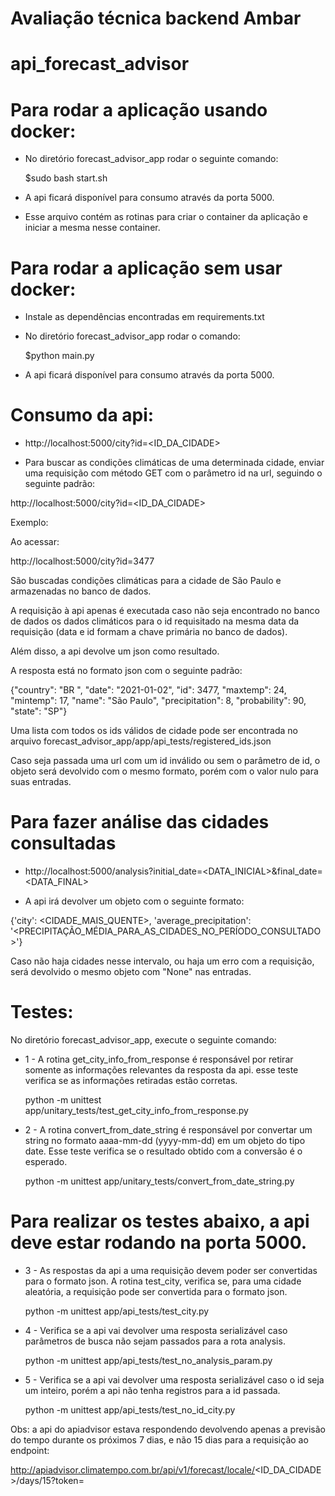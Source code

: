 # Avaliação técnica backend Ambar

# api_forecast_advisor

# Para rodar a aplicação usando docker:

- No diretório forecast_advisor_app rodar o seguinte comando:

   $sudo bash start.sh

- A api ficará disponível para consumo através da porta 5000.

- Esse arquivo contém as rotinas para criar o container da aplicação e iniciar a mesma nesse container.

# Para rodar a aplicação sem usar docker:

- Instale as dependências encontradas em requirements.txt

- No diretório forecast_advisor_app rodar o comando:

   $python main.py
   
- A api ficará disponível para consumo através da porta 5000.

# Consumo da api:

- http://localhost:5000/city?id=<ID_DA_CIDADE>

- Para buscar as condições climáticas de uma determinada cidade, enviar uma requisição com método GET
com o parâmetro id na url, seguindo o seguinte padrão:

http://localhost:5000/city?id=<ID_DA_CIDADE>

Exemplo:

Ao acessar:

http://localhost:5000/city?id=3477

São buscadas condições climáticas para a cidade de São Paulo e armazenadas no banco de dados.

A requisição à api apenas é executada caso não seja encontrado no banco de dados os dados climáticos
para o id requisitado na mesma data da requisição (data e id formam a chave primária no banco de dados).

Além disso, a api devolve um json como resultado.

A resposta está no formato json com o seguinte padrão:

{"country":	"BR  ",
"date":	"2021-01-02",
"id":	3477,
"maxtemp":	24,
"mintemp":	17,
"name":	"São Paulo",
"precipitation": 8,
"probability": 90,
"state": "SP"}

Uma lista com todos os ids válidos de cidade pode ser encontrada no arquivo forecast_advisor_app/app/api_tests/registered_ids.json

Caso seja passada uma url com um id inválido ou sem o parâmetro de id, o objeto será devolvido com o mesmo formato, porém com
o valor nulo para suas entradas.

# Para fazer análise das cidades consultadas

- http://localhost:5000/analysis?initial_date=<DATA_INICIAL>&final_date=<DATA_FINAL>

- A api irá devolver um objeto com o seguinte formato:

{'city': <CIDADE_MAIS_QUENTE>, 'average_precipitation': '<PRECIPITAÇÃO_MÉDIA_PARA_AS_CIDADES_NO_PERÍODO_CONSULTADO>'}

Caso não haja cidades nesse intervalo, ou haja um erro com a requisição, será devolvido o mesmo objeto com "None" nas entradas.

# Testes:

No diretório forecast_advisor_app, execute o seguinte comando:

- 1 - A rotina get_city_info_from_response é responsável por retirar somente as informações relevantes da resposta da api.
 esse teste verifica se as informações retiradas estão corretas.

   python -m unittest app/unitary_tests/test_get_city_info_from_response.py

- 2 - A rotina convert_from_date_string é responsável por convertar um string no formato aaaa-mm-dd (yyyy-mm-dd) em um
objeto do tipo date. Esse teste verifica se o resultado obtido com a conversão é o esperado.

   python -m unittest app/unitary_tests/convert_from_date_string.py

# Para realizar os testes abaixo, a api deve estar rodando na porta 5000.

- 3 - As respostas da api a uma requisição devem poder ser convertidas para o formato json. A rotina test_city,
verifica se, para uma cidade aleatória, a requisição pode ser convertida para o formato json.

   python -m unittest app/api_tests/test_city.py

- 4 - Verifica se a api vai devolver uma resposta serializável caso parâmetros de busca não sejam passados
para a rota analysis.

   python -m unittest app/api_tests/test_no_analysis_param.py

- 5 - Verifica se a api vai devolver uma resposta serializável caso o id seja um inteiro, porém a api não
tenha registros para a id passada.

   python -m unittest app/api_tests/test_no_id_city.py


Obs: a api do apiadvisor estava respondendo devolvendo apenas a previsão do tempo durante os próximos 7 dias,
e não 15 dias para a requisição ao endpoint:

http://apiadvisor.climatempo.com.br/api/v1/forecast/locale/<ID_DA_CIDADE>/days/15?token=<TOKEN>
